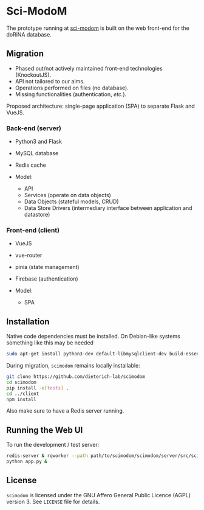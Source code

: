 # Sci-ModoM

The prototype running at [sci-modom](https://scimodom.dieterichlab.org/) is built on the
web front-end for the doRiNA database.

## Migration

- Phased out/not actively maintained front-end technologies (KnockoutJS).
- API not tailored to our aims.
- Operations performed on files (no database).
- Missing functionalities (authentication, _etc._).

Proposed architecture: single-page application (SPA) to separate Flask and VueJS.

### Back-end (server)

- Python3 and Flask
- MySQL database
- Redis cache

- Model:
  - API
  - Services (operate on data objects)
  - Data Objects (stateful models, CRUD)
  - Data Store Drivers (intermediary interface between application and datastore)

### Front-end (client)

- VueJS
- vue-router
- pinia (state management)
- Firebase (authentication)

- Model:
  - SPA

## Installation

Native code dependencies must be installed. On Debian-like systems something like this may be needed

```bash
sudo apt-get install python3-dev default-libmysqlclient-dev build-essential nodejs npm bedtools
```

During migration, `scimodom` remains locally installable:

```bash
git clone https://github.com/dieterich-lab/scimodom
cd scimodom
pip install -e[tests] .
cd ../client
npm install
```

Also make sure to have a Redis server running.

## Running the Web UI

To run the development / test server:

```bash
redis-server & rqworker --path path/to/scimodom/scimodom/server/src/scimodom &
python app.py &
```

## License

`scimodom` is licensed under the GNU Affero General Public Licence (AGPL) version 3.
See `LICENSE` file for details.
